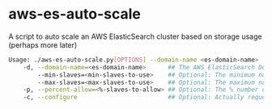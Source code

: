 # aws-es-auto-scale
A script to auto scale an AWS ElasticSearch cluster based on storage usage (perhaps more later)

```bash
Usage: ./aws-es-auto-scale.py[OPTIONS] --domain-name <es-domain-name>
    -d, --domain-name=<es-domain-name>      ## The AWS ElasticSearch Domain Name to use.
        --min-slaves=<min-slaves-to-use>    ## Optional: The minimum number of slave nodes to use. Default: 5
        --max-slaves=<max-slaves-to-use>    ## Optional: The maximum number of slave nodes to use. Default: 50
    -p, --percent-allow=<%-slaves-to-allow> ## Optional: The % number of slave nodes to allow for growth and sharding. Default: .30
    -c, --configure                         ## Optional: Actually request cluster configuration changes.  Default false
```
